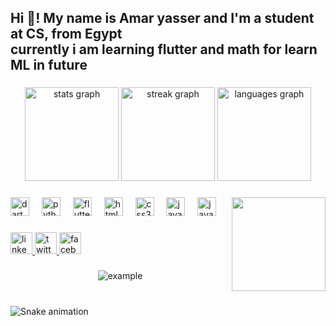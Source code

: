 <h2 align="left">Hi 👋! My name is Amar yasser and I'm a student at CS, from Egypt<br>currently i am learning flutter and math for learn ML in future</h2>

###

<div align="center">
  <img src="https://github-readme-stats.vercel.app/api?username=alpha9898&hide_title=false&hide_rank=false&show_icons=true&include_all_commits=true&count_private=true&disable_animations=false&theme=merko&locale=en&hide_border=true" height="150" alt="stats graph"  />
  <img src="https://streak-stats.demolab.com?user=alpha9898&locale=en&mode=daily&theme=merko&hide_border=true&border_radius=5" height="150" alt="streak graph"  />
  <img src="https://github-readme-stats.vercel.app/api/top-langs?username=alpha9898&locale=en&hide_title=false&layout=compact&card_width=320&langs_count=5&theme=merko&hide_border=true" height="150" alt="languages graph"  />
</div>

###

<img align="right" height="150" src="https://scontent.fcai21-3.fna.fbcdn.net/v/t39.30808-6/384233267_3608824929357567_6243480012994339529_n.jpg?_nc_cat=100&ccb=1-7&_nc_sid=a2f6c7&_nc_ohc=Xn3CD7AIBK4AX-gCt8y&_nc_ht=scontent.fcai21-3.fna&oh=00_AfASzL-SjeKRsehGe_kki5LvnAOzQtzZUp_NpI4yRbzvNw&oe=6529DD77"  />

###

<div align="left">
  <img src="https://cdn.simpleicons.org/dart/0175C2" height="30" alt="dart logo"  />
  <img width="12" />
  <img src="https://cdn.simpleicons.org/python/3776AB" height="30" alt="python logo"  />
  <img width="12" />
  <img src="https://cdn.simpleicons.org/flutter/02569B" height="30" alt="flutter logo"  />
  <img width="12" />
  <img src="https://cdn.simpleicons.org/html5/E34F26" height="30" alt="html5 logo"  />
  <img width="12" />
  <img src="https://cdn.simpleicons.org/css3/1572B6" height="30" alt="css3 logo"  />
  <img width="12" />
  <img src="https://cdn.simpleicons.org/javascript/F7DF1E" height="30" alt="javascript logo"  />
  <img width="12" />
  <img src="https://cdn.jsdelivr.net/gh/devicons/devicon/icons/java/java-original.svg" height="30" alt="java logo"  />
</div>

###

<div align="left">
  <a href="https://www.linkedin.com/in/amar-yasser-b77x/" target="_blank">
    <img src="https://img.shields.io/static/v1?message=LinkedIn&logo=linkedin&label=&color=0077B5&logoColor=white&labelColor=&style=for-the-badge" height="35" alt="linkedin logo"  />
  </a>
  <a href="https://twitter.com/AmarYasser046" target="_blank">
    <img src="https://img.shields.io/static/v1?message=Twitter&logo=twitter&label=&color=1DA1F2&logoColor=white&labelColor=&style=for-the-badge" height="35" alt="twitter logo"  />
  </a>
  <a href="https://www.facebook.com/profile.php?id=100006902868807&locale=ar_AR" target="_blank">
    <img src="https://img.shields.io/static/v1?message=Facebook&logo=facebook&label=&color=1877F2&logoColor=white&labelColor=&style=for-the-badge" height="35" alt="facebook logo"  />
  </a>
</div>

###

<p align="center">
  <img  src="https://raw.githubusercontent.com/alpha9898/alpha9898/main/resources/img/github-contribution-grid-snake.svg"
    alt="example" />
</p>

###

<br clear="both">

<img src="https://raw.githubusercontent.com/alpha9898/alpha9898/output/snake.svg" alt="Snake animation" />

###
